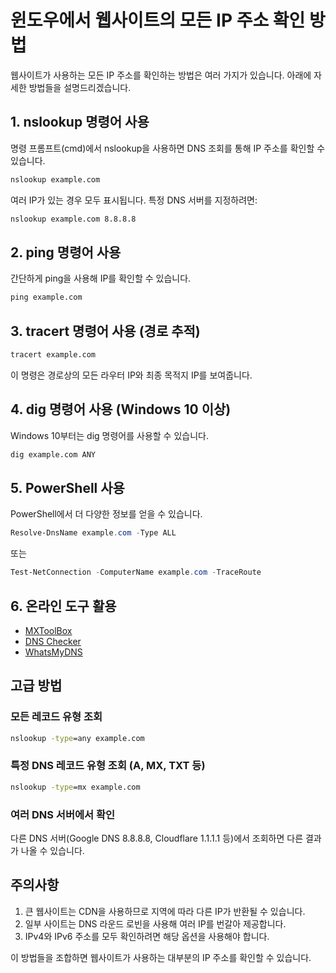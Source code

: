 # 윈도우에서 웹사이트의 모든 IP 주소 확인 방법

웹사이트가 사용하는 모든 IP 주소를 확인하는 방법은 여러 가지가 있습니다. 아래에 자세한 방법들을 설명드리겠습니다.

## 1. nslookup 명령어 사용

명령 프롬프트(cmd)에서 nslookup을 사용하면 DNS 조회를 통해 IP 주소를 확인할 수 있습니다.

```cmd
nslookup example.com
```

여러 IP가 있는 경우 모두 표시됩니다. 특정 DNS 서버를 지정하려면:

```cmd
nslookup example.com 8.8.8.8
```

## 2. ping 명령어 사용

간단하게 ping을 사용해 IP를 확인할 수 있습니다.

```cmd
ping example.com
```

## 3. tracert 명령어 사용 (경로 추적)

```cmd
tracert example.com
```

이 명령은 경로상의 모든 라우터 IP와 최종 목적지 IP를 보여줍니다.

## 4. dig 명령어 사용 (Windows 10 이상)

Windows 10부터는 dig 명령어를 사용할 수 있습니다.

```cmd
dig example.com ANY
```

## 5. PowerShell 사용

PowerShell에서 더 다양한 정보를 얻을 수 있습니다.

```powershell
Resolve-DnsName example.com -Type ALL
```

또는

```powershell
Test-NetConnection -ComputerName example.com -TraceRoute
```

## 6. 온라인 도구 활용

- [MXToolBox](https://mxtoolbox.com/DNSLookup.aspx)
- [DNS Checker](https://dnschecker.org/)
- [WhatsMyDNS](https://www.whatsmydns.net/)

## 고급 방법

### 모든 레코드 유형 조회
```cmd
nslookup -type=any example.com
```

### 특정 DNS 레코드 유형 조회 (A, MX, TXT 등)
```cmd
nslookup -type=mx example.com
```

### 여러 DNS 서버에서 확인
다른 DNS 서버(Google DNS 8.8.8.8, Cloudflare 1.1.1.1 등)에서 조회하면 다른 결과가 나올 수 있습니다.

## 주의사항

1. 큰 웹사이트는 CDN을 사용하므로 지역에 따라 다른 IP가 반환될 수 있습니다.
2. 일부 사이트는 DNS 라운드 로빈을 사용해 여러 IP를 번갈아 제공합니다.
3. IPv4와 IPv6 주소를 모두 확인하려면 해당 옵션을 사용해야 합니다.

이 방법들을 조합하면 웹사이트가 사용하는 대부분의 IP 주소를 확인할 수 있습니다.